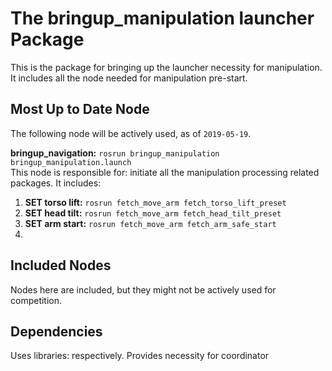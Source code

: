 # The bringup_manipulation launcher Package

This is the package for bringing up the launcher necessity for manipulation. It includes all the node needed for manipulation pre-start.

## Most Up to Date Node

The following node will be actively used, as of `2019-05-19`.

**bringup_navigation:** `rosrun bringup_manipulation bringup_manipulation.launch`  
This node is responsible for: initiate all the manipulation processing related packages. It includes:

1. **SET torso lift:** `rosrun fetch_move_arm fetch_torso_lift_preset`
2. **SET head tilt:** `rosrun fetch_move_arm fetch_head_tilt_preset`
3. **SET arm start:** `rosrun fetch_move_arm fetch_arm_safe_start`
4. 
## Included Nodes

Nodes here are included, but they might not be actively used for competition.

## Dependencies

Uses libraries:  respectively.
Provides necessity for coordinator